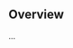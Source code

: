<!-- Note: Please must use one of our issue templates to file an issue! 🛑 -->
<!-- 👉 https://github.com/JoshuaKGoldberg/astro-konamimojisplosion/issues/new/choose 👈 -->
<!-- **Issues that should have been filed with a template will be closed without action, and we will ask you to use a template.** -->

<!-- This blank issue template is only for issues that don't fit any of the templates. -->

## Overview

...
